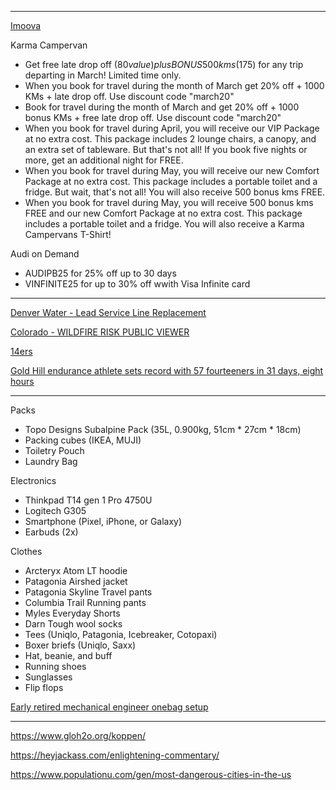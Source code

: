 
---

[Imoova](https://imoova.com/)

Karma Campervan
- Get free late drop off ($80 value) plus BONUS 500 kms ($175) for any trip departing in March! Limited time only.
- When you book for travel during the month of March get 20% off + 1000 KMs + late drop off. Use discount code "march20"
- Book for travel during the month of March and get 20% off + 1000 bonus KMs + free late drop off. Use discount code "march20"
- When you book for travel during April, you will receive our VIP Package at no extra cost. This package includes 2 lounge chairs, a canopy, and an extra set of tableware. But that's not all! If you book five nights or more, get an additional night for FREE.
- When you book for travel during May, you will receive our new Comfort Package at no extra cost. This package includes a portable toilet and a fridge. But wait, that's not all! You will also receive 500 bonus kms FREE.
- When you book for travel during May, you will receive 500 bonus kms FREE and our new Comfort Package at no extra cost. This package includes a portable toilet and a fridge. You will also receive a Karma Campervans T-Shirt! 

Audi on Demand
- AUDIPB25 for 25% off up to 30 days
- VINFINITE25 for up to 30% off wwith Visa Infinite card

---

[Denver Water - Lead Service Line Replacement](https://dw.maps.arcgis.com/apps/View/index.html?appid=cb5d6630085b4e4b96ff7fd1adf39025)

[Colorado - WILDFIRE RISK PUBLIC VIEWER](https://co-pub.coloradoforestatlas.org/)

[14ers](https://www.14ers.com/)

[Gold Hill endurance athlete sets record with 57 fourteeners in 31 days, eight hours](https://www.denverpost.com/2016/08/26/cyclist-joe-grant-loops-57-colorado-fourteeners-setting-record/)


---

Packs
- Topo Designs Subalpine Pack (35L, 0.900kg, 51cm * 27cm * 18cm)
- Packing cubes (IKEA, MUJI)
- Toiletry Pouch
- Laundry Bag

Electronics
- Thinkpad T14 gen 1 Pro 4750U
- Logitech G305
- Smartphone (Pixel, iPhone, or Galaxy)
- Earbuds (2x)

Clothes
- Arcteryx Atom LT hoodie
- Patagonia Airshed jacket
- Patagonia Skyline Travel pants
- Columbia Trail Running pants
- Myles Everyday Shorts
- Darn Tough wool socks
- Tees (Uniqlo, Patagonia, Icebreaker, Cotopaxi)
- Boxer briefs (Uniqlo, Saxx)
- Hat, beanie, and buff
- Running shoes
- Sunglasses
- Flip flops

[Early retired mechanical engineer onebag setup](https://reddi.tk/r/onebag/comments/11pny00/145lbs_30l_indefinite_travel_setup_1year_update/)

---

https://www.gloh2o.org/koppen/

https://heyjackass.com/enlightening-commentary/

https://www.populationu.com/gen/most-dangerous-cities-in-the-us
